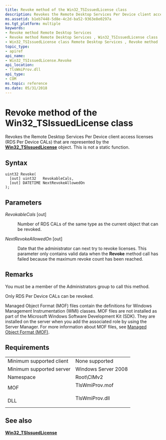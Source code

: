 ```yaml
---
title: Revoke method of the Win32_TSIssuedLicense class
description: Revokes the Remote Desktop Services Per Device client access licenses (RDS \ 160;Per Device CALs) that are represented by the Win32\_TSIssuedLicense object. This is not a static function.
ms.assetid: b1eb7448-5d8e-4c2d-ba52-9363e8e0297a
ms.tgt_platform: multiple
keywords:
- Revoke method Remote Desktop Services
- Revoke method Remote Desktop Services , Win32_TSIssuedLicense class
- Win32_TSIssuedLicense class Remote Desktop Services , Revoke method
topic_type:
- apiref
api_name:
- Win32_TSIssuedLicense.Revoke
api_location:
- TlsWmiProv.dll
api_type:
- COM
ms.topic: reference
ms.date: 05/31/2018
---
```


# Revoke method of the Win32\_TSIssuedLicense class

Revokes the Remote Desktop Services Per Device client access licenses (RDS Per Device CALs) that are represented by the [**Win32\_TSIssuedLicense**](win32-tsissuedlicense.md) object. This is not a static function.

## Syntax


```mof
uint32 Revoke(
  [out] uint32   RevokableCals,
  [out] DATETIME NextRevokeAllowedOn
);
```



## Parameters

<dl> <dt>

*RevokableCals* \[out\]
</dt> <dd>

Number of RDS CALs of the same type as the current object that can be revoked.

</dd> <dt>

*NextRevokeAllowedOn* \[out\]
</dt> <dd>

Date that the administrator can next try to revoke licenses. This parameter only contains valid data when the **Revoke** method call has failed because the maximum revoke count has been reached.

</dd> </dl>

## Remarks

You must be a member of the Administrators group to call this method.

Only RDS Per Device CALs can be revoked.

Managed Object Format (MOF) files contain the definitions for Windows Management Instrumentation (WMI) classes. MOF files are not installed as part of the Microsoft Windows Software Development Kit (SDK). They are installed on the server when you add the associated role by using the Server Manager. For more information about MOF files, see [Managed Object Format (MOF)](/windows/desktop/WmiSdk/managed-object-format--mof-).

## Requirements



|                                     |                                                                                           |
|-------------------------------------|-------------------------------------------------------------------------------------------|
| Minimum supported client<br/> | None supported<br/>                                                                 |
| Minimum supported server<br/> | Windows Server 2008<br/>                                                            |
| Namespace<br/>                | Root\\CIMv2<br/>                                                                    |
| MOF<br/>                      | <dl> <dt>TlsWmiProv.mof</dt> </dl> |
| DLL<br/>                      | <dl> <dt>TlsWmiProv.dll</dt> </dl> |



## See also

<dl> <dt>

[**Win32\_TSIssuedLicense**](win32-tsissuedlicense.md)
</dt> </dl>

 


